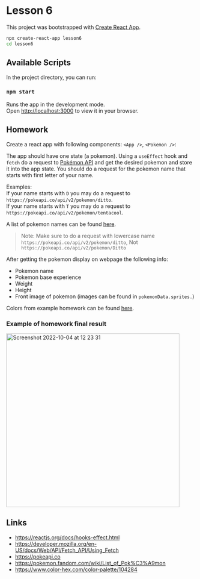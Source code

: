 # Lesson 6

This project was bootstrapped with [Create React App](https://github.com/facebook/create-react-app).

```bash
npx create-react-app lesson6
cd lesson6
```

## Available Scripts

In the project directory, you can run:

### `npm start`

Runs the app in the development mode.\
Open [http://localhost:3000](http://localhost:3000) to view it in your browser.

## Homework

Create a react app with following components: `<App />`, `<Pokemon />`:

The app should have one state (a pokemon).
Using a `useEffect` hook and `fetch` do a request to [Pokémon API](https://pokeapi.co/) and get the desired pokemon and store it into the app state.
You should do a request for the pokemon name that starts with first letter of your name.  

Examples:  
If your name starts with `D` you may do a request to `https://pokeapi.co/api/v2/pokemon/ditto`.  
If your name starts with `T` you may do a request to `https://pokeapi.co/api/v2/pokemon/tentacool`.  

A list of pokemon names can be found [here](https://pokemon.fandom.com/wiki/List_of_Pok%C3%A9mon).

> Note: Make sure to do a request with lowercase name `https://pokeapi.co/api/v2/pokemon/ditto`, Not `https://pokeapi.co/api/v2/pokemon/Ditto`

After getting the pokemon display on webpage the following info:
- Pokemon name
- Pokemon base experience
- Weight
- Height
- Front image of pokemon (images can be found in `pokemonData.sprites.`)

Colors from example homework can be found [here](https://www.color-hex.com/color-palette/104284).

### Example of homework final result

<img width="461" alt="Screenshot 2022-10-04 at 12 23 31" src="https://user-images.githubusercontent.com/16056918/193784520-e399f72a-5189-4e82-97d9-fbe8eb477423.png">

## Links

- https://reactjs.org/docs/hooks-effect.html
- https://developer.mozilla.org/en-US/docs/Web/API/Fetch_API/Using_Fetch
- https://pokeapi.co
- https://pokemon.fandom.com/wiki/List_of_Pok%C3%A9mon
- https://www.color-hex.com/color-palette/104284
